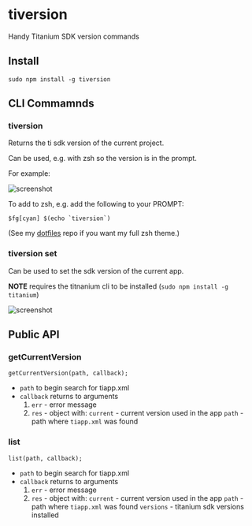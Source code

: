 tiversion
=========

Handy Titanium SDK version commands

Install
-------

```
sudo npm install -g tiversion
```


CLI Commamnds
-------------

### tiversion

Returns the ti sdk version of the current project.

Can be used, e.g. with zsh so the version is in the prompt.

For example:

![screenshot](http://github.com/dbankier/tiversion/raw/master/screenshots/zsh.png)

To add to zsh, e.g. add the following to your PROMPT:

```
$fg[cyan] $(echo `tiversion`)
```
(See my [dotfiles](https://github.com/dbankier/dotfiles) repo if you want my full zsh theme.)

### tiversion set

Can be used to set the sdk version of the current app.

**NOTE** requires the titnanium cli to be installed (`sudo npm install -g titanium`)

![screenshot](http://github.com/dbankier/tiversion/raw/master/screenshots/set.png)


Public API
----------

### getCurrentVersion

`getCurrentVersion(path, callback);`

* `path` to begin search for tiapp.xml
* `callback` returns to arguments
  1. `err` - error message
  2. `res` - object with:
    `current` - current version used in the app
    `path` - path where `tiapp.xml` was found

### list

`list(path, callback);`

* `path` to begin search for tiapp.xml
* `callback` returns to arguments
  1. `err` - error message
  2. `res` - object with:
    `current` - current version used in the app
    `path` - path where `tiapp.xml` was found
    `versions` - titanium sdk versions installed


